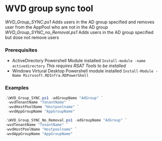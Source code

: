  # WVD group sync tool
 
_WVD_Group_SYNC.ps1_ Adds users in the AD group specified and removes user from the AppPool who are not in the AD group
 _WVD_Group_SYNC_no_Removal.ps1_ Adds users in the AD group specified but dose not remove users
### Prerequisites 
  * ActiveDirectory Powershell Module installed `Install-module -name activedirectory`
        *This requires RSAT Tools to be installed*
  * Windows Virtural Desktop Powershell module installed `Install-Module -Name Microsoft.RDInfra.RDPowerShell`    
### Examples

```powershell
.\WVD_Group_SYNC.ps1 -adGroupName "AdGroup" `
 -wvdTenantName "TenantName" `
 -wvdHostPoolName "Hostpoolname" `
 -wvdAppGroupName "AppGroupName"
 ```
 ```powershell
.\WVD_Group_SYNC_No_Removal.ps1 -adGroupName "AdGroup" `
 -wvdTenantName "TenantName" `
 -wvdHostPoolName "Hostpoolname" `
 -wvdAppGroupName "AppGroupName"
 ```

